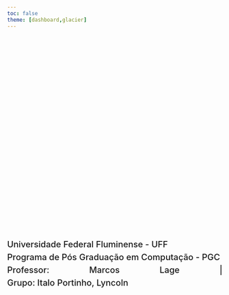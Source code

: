 ```yaml
---
toc: false
theme: [dashboard,glacier]
---
```


<style>

.hero {
  display: flex;
  flex-direction: column;
  align-items: center;
  font-family: var(--sans-serif);
  margin: 4rem 0 8rem;
  text-wrap: balance;
  text-align: center;
}

.hero h1 {
  margin: 2rem 0;
  max-width: none;
  font-size: 14vw;
  font-weight: 900;
  line-height: 1;
  background: linear-gradient(30deg, var(--theme-foreground-focus), currentColor);
  -webkit-background-clip: text;
  -webkit-text-fill-color: transparent;
  background-clip: text;
}

.hero h2 {
  margin: 0;
  max-width: 34em;
  font-size: 20px;
  font-style: initial;
  font-weight: 500;
  line-height: 1.5;
  color: var(--theme-foreground-muted);
}

@media (min-width: 640px) {
  .hero h1 {
    font-size: 90px;
  }
}

</style>

<div class="hero">
  <h1>Trabalho 2 Visualização de Dados 2024-1</h1>
  
  <div style="text-align: justify;">
      <h2>Universidade Federal Fluminense - UFF</h2>
      <h2>Programa de Pós Graduação em Computação - PGC</h2>
      <h2>Professor: Marcos Lage | Grupo: Italo Portinho, Lyncoln</h2>  
  </div>  
</div>